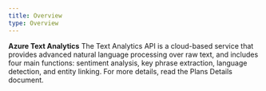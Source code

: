 ```yaml
---
title: Overview
type: Overview
---
```


**Azure Text Analytics** The Text Analytics API is a cloud-based service that provides advanced natural language processing over raw text, and includes four main functions: sentiment analysis, key phrase extraction, language detection, and entity linking. For more details, read the Plans Details document.
